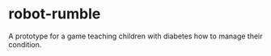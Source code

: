 # robot-rumble
A prototype for a game teaching children with diabetes how to manage their condition.

